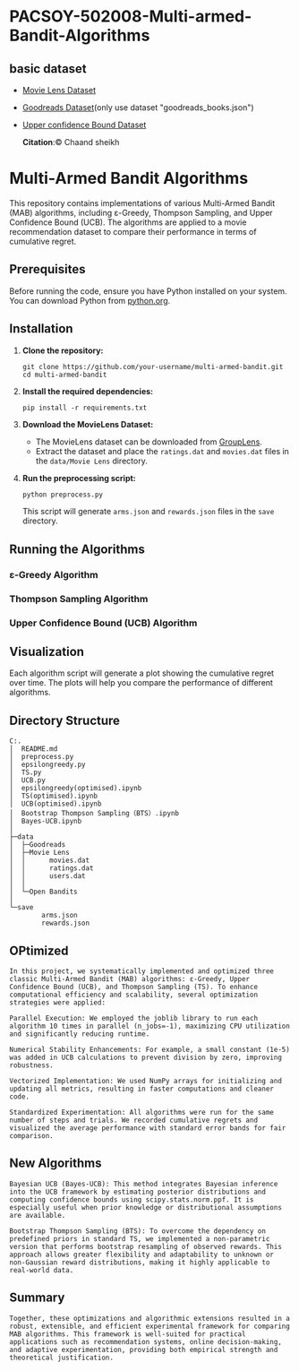 # PACSOY-502008-Multi-armed-Bandit-Algorithms
## basic dataset
- [Movie Lens Dataset](https://grouplens.org/datasets/movielens/1m/)
- [Goodreads Dataset](https://sites.google.com/eng.ucsd.edu/ucsdbookgraph/home)(only use dataset "goodreads_books.json")
- [Upper confidence Bound Dataset](https://www.kaggle.com/datasets/chaandsheikh/upper-confidence-bound-dataset?resource=download)

  **Citation**:© Chaand sheikh
    
# Multi-Armed Bandit Algorithms

This repository contains implementations of various Multi-Armed Bandit (MAB) algorithms, including ε-Greedy, Thompson Sampling, and Upper Confidence Bound (UCB). The algorithms are applied to a movie recommendation dataset to compare their performance in terms of cumulative regret.

## Prerequisites

Before running the code, ensure you have Python installed on your system. You can download Python from [python.org](https://www.python.org/).

## Installation

1. **Clone the repository:**
   ```
   git clone https://github.com/your-username/multi-armed-bandit.git
   cd multi-armed-bandit
   ```

2. **Install the required dependencies:**
   ```
   pip install -r requirements.txt
   ```

3. **Download the MovieLens Dataset:**
   - The MovieLens dataset can be downloaded from [GroupLens](https://grouplens.org/datasets/movielens/1m/).
   - Extract the dataset and place the `ratings.dat` and `movies.dat` files in the `data/Movie Lens` directory.

4. **Run the preprocessing script:**
   ```bash
   python preprocess.py
   ```
   This script will generate `arms.json` and `rewards.json` files in the `save` directory.

## Running the Algorithms

### ε-Greedy Algorithm


### Thompson Sampling Algorithm

### Upper Confidence Bound (UCB) Algorithm

## Visualization

Each algorithm script will generate a plot showing the cumulative regret over time. The plots will help you compare the performance of different algorithms.

## Directory Structure

```
C:.
│  README.md
│  preprocess.py
│  epsilongreedy.py
│  TS.py
│  UCB.py
│  epsilongreedy(optimised).ipynb
│  TS(optimised).ipynb
│  UCB(optimised).ipynb
│  Bootstrap Thompson Sampling（BTS）.ipynb
│  Bayes-UCB.ipynb
│  
├─data
│  ├─Goodreads
│  ├─Movie Lens
│  │      movies.dat
│  │      ratings.dat
│  │      users.dat
│  │
│  └─Open Bandits
│
└─save
        arms.json
        rewards.json
```


## OPtimized
```
In this project, we systematically implemented and optimized three classic Multi-Armed Bandit (MAB) algorithms: ε-Greedy, Upper Confidence Bound (UCB), and Thompson Sampling (TS). To enhance computational efficiency and scalability, several optimization strategies were applied:

Parallel Execution: We employed the joblib library to run each algorithm 10 times in parallel (n_jobs=-1), maximizing CPU utilization and significantly reducing runtime.

Numerical Stability Enhancements: For example, a small constant (1e-5) was added in UCB calculations to prevent division by zero, improving robustness.

Vectorized Implementation: We used NumPy arrays for initializing and updating all metrics, resulting in faster computations and cleaner code.

Standardized Experimentation: All algorithms were run for the same number of steps and trials. We recorded cumulative regrets and visualized the average performance with standard error bands for fair comparison.

```

## New Algorithms
```
Bayesian UCB (Bayes-UCB): This method integrates Bayesian inference into the UCB framework by estimating posterior distributions and computing confidence bounds using scipy.stats.norm.ppf. It is especially useful when prior knowledge or distributional assumptions are available.

Bootstrap Thompson Sampling (BTS): To overcome the dependency on predefined priors in standard TS, we implemented a non-parametric version that performs bootstrap resampling of observed rewards. This approach allows greater flexibility and adaptability to unknown or non-Gaussian reward distributions, making it highly applicable to real-world data.
```

## Summary

```
Together, these optimizations and algorithmic extensions resulted in a robust, extensible, and efficient experimental framework for comparing MAB algorithms. This framework is well-suited for practical applications such as recommendation systems, online decision-making, and adaptive experimentation, providing both empirical strength and theoretical justification.
```
